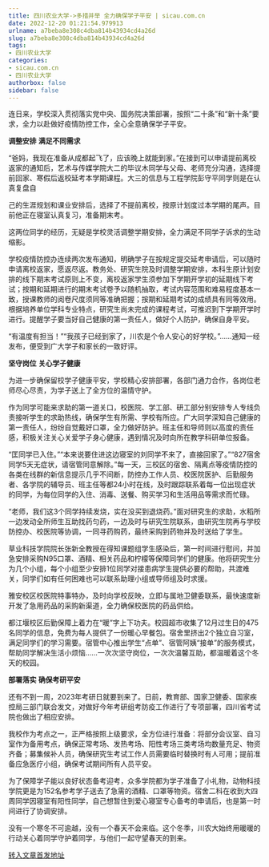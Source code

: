 ```yaml
---
title: 四川农业大学->多措并举 全力确保学子平安 | sicau.com.cn
date: 2022-12-20 01:21:54.979913
urlname: a7beba8e308c4dba814b43934cd4a26d
slug: a7beba8e308c4dba814b43934cd4a26d
tags: 
- 四川农业大学
categories:
- sicau.com.cn
- 四川农业大学
authorbox: false
sidebar: false
---
```

连日来，学校深入贯彻落实党中央、国务院决策部署，按照“二十条”和“新十条”要求，全力以赴做好疫情防控工作，全心全意确保学子平安。

**调整安排** **满足不同需求**

“爸妈，我现在准备从成都起飞了，应该晚上就能到家。”在接到可以申请提前离校返家的通知后，艺术与传媒学院大二的毕议木同学与父母、老师充分沟通，选择提前回家、寒假后返校延考本学期课程。大三的信息与工程学院彭守平同学则是在认真复盘自
<!--more-->
己的生涯规划和课业安排后，选择了不提前离校，按原计划度过本学期的尾声。目前他正在寝室认真复习，准备期末考。

这两位同学的经历，无疑是学校灵活调整学期安排，全力满足不同学子诉求的生动缩影。

学校疫情防控办连续两次发布通知，明确学子在按规定提交延考申请后，可以随时申请离校返家，愿返尽返。教务处、研究生院及时调整学期安排，本科生原计划安排的线下期末考试原则上不变，离校返家学生须参加下学期开学初的延期线下考试；按期和延期进行的期末考试卷予以随机抽取，考试内容范围和难易程度基本一致，授课教师的阅卷尺度须同等准确把握；按期和延期考试的成绩具有同等效用。根据培养单位学科专业特点，研究生尚未完成的课程考试，可推迟到下学期开学时进行。提醒学子要当好自己健康的第一责任人，做好个人防护，确保自身平安。

“有温度有担当！”“我孩子已经到家了，川农是个令人安心的好学校。”……通知一经发布，便受到广大学子和家长的一致好评。

**坚守岗位** **关心学子健康**

为进一步确保留校学子健康平安，学校精心安排部署，各部门通力合作，各岗位老师尽心尽责，为学子送上了全方位的温情守护。

作为同学可能来求助的第一道关口，校医院、学工部、研工部分别安排专人专线负责接听学生的求助热线，确保学生有所需、学校有所应。广大同学深知自己健康的第一责任人，纷纷自觉戴好口罩，全力做好防护。班主任和导师则以高度的责任感，积极关注关心关爱学子身心健康，遇到情况及时向所在教学科研单位报备。

“匡同学已入住。”“本来说要住进这边寝室的刘同学不来了，直接回家了。”“827宿舍同学5天无症状，请宿管同意解除。”每一天，三校区的宿舍、隔离点等疫情防控的各类在线群的新信息提示几乎不间断，防控办工作人员、校医院医护、后勤服务者、各学院的辅导员、班主任等都24小时在线，及时跟踪联系着每一位出现症状的同学，为每位同学的入住、消毒、送餐、购买学习和生活用品等需求而忙碌。

“老师，我们这3个同学持续发烧，实在没买到退烧药。”面对研究生的求助，水稻所一边发动全所师生互助找药匀药，一边及时与研究生院联系，由研究生院再与学校防控办、校医院等协调，一同寻药购药，最终采购到药物并及时送给了学生。

草业科技学院院长张新全教授在得知课题组学生感染后，第一时间进行慰问，并加急安排采购N95口罩、酒精、相关药品和柠檬等保障同学们的健康。他将研究生分为几个小组，每个小组至少安排1位同学对接患病学生提供必要的帮助，共渡难关，同学们如有任何困难也可以联系助理小组或导师组及时求援。

雅安校区校医院特事特办，及时向学校反映，立即与属地卫健委联系，最快速度新开发了急用药品的采购新渠道，全力确保校医院的药品供给。

都江堰校区后勤保障上着力在“暖”字上下功夫。校园超市收集了12月过生日的475名同学的信息，免费为每人提供了一份暖心早餐包。宿舍里挤出2个独立自习室，满足同学们的学习需要。宿管中心推出学生“点单”、宿管阿姨“接单”的服务模式，帮助同学解决生活小烦恼……一次次坚守岗位，一次次温馨互助，都温暖着这个冬天的校园。

**部署落实** **确保考研平安**

还有不到一周，2023年考研日就要到来了。日前，教育部、国家卫健委、国家疾控局三部门联合发文，对做好今年考研组考防疫工作进行了专项部署，四川省考试院也做出了相应安排。

我校作为考点之一，正严格按照上级要求，全方位进行准备：将部分会议室、自习室作为备用考点，确保正常考场、发热考场、阳性考场三类考场均数量充足、物资齐备；募集候补人员，确保研究生考试工作人员需要临时替换时有人可用；提前准备应急医疗小组，确保考试期间所有人员平安。

为了保障学子能以良好状态备考迎考，众多学院都为学子准备了小礼物，动物科技学院更是为152名参考学子送去了急需的酒精、口罩等物资。宿舍二科在收到大四周同学因寝室有阳性同学，自己想暂住到爱心寝室专心备考的申请后，也是第一时间进行了协调安排。

没有一个寒冬不可逾越，没有一个春天不会来临。这个冬季，川农大始终用暖暖的行动关心着同学守护着同学，与他们一起守望春天的到来。



[转入文章首发地址](https://news.sicau.edu.cn/info/1135/70653.htm)